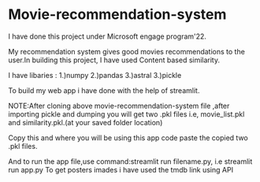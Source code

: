 # Movie-recommendation-system
I have done this project under Microsoft engage program'22.

My recommendation system gives good movies recommendations to the user.In building this project, I have used Content based similarity.

I have libaries :
1.)numpy
2.)pandas
3.)astral
3.)pickle

To build my web app i have done with the help of streamlit.

NOTE:After cloning above movie-recommendation-system file ,after importing pickle and dumping you will get two .pkl files i.e, movie_list.pkl and similarity.pkl.(at your saved folder location)

Copy this and where you will be using this app code paste the copied two .pkl files.

And to run the app file,use command:streamlit run filename.py, i.e streamlit run app.py
To get posters imades i have used the tmdb link using API




